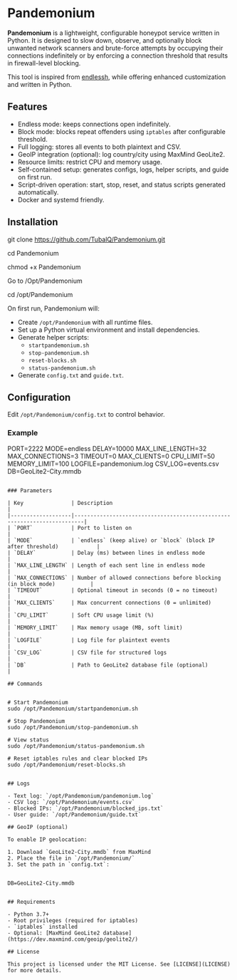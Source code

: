 # Pandemonium

**Pandemonium** is a lightweight, configurable honeypot service written in Python. It is designed to slow down, observe, and optionally block unwanted network scanners and brute-force attempts by occupying their connections indefinitely or by enforcing a connection threshold that results in firewall-level blocking.

This tool is inspired from [endlessh](https://github.com/skeeto/endlessh), while offering enhanced customization and written in Python.

## Features

- Endless mode: keeps connections open indefinitely.
- Block mode: blocks repeat offenders using `iptables` after configurable threshold.
- Full logging: stores all events to both plaintext and CSV.
- GeoIP integration (optional): log country/city using MaxMind GeoLite2.
- Resource limits: restrict CPU and memory usage.
- Self-contained setup: generates configs, logs, helper scripts, and guide on first run.
- Script-driven operation: start, stop, reset, and status scripts generated automatically.
- Docker and systemd friendly.

## Installation


git clone https://github.com/TubalQ/Pandemonium.git

cd Pandemonium

chmod +x Pandemonium

Go to /Opt/Pandemonium

cd /opt/Pandemonium



On first run, Pandemonium will:

- Create `/opt/Pandemonium` with all runtime files.
- Set up a Python virtual environment and install dependencies.
- Generate helper scripts:
  - `startpandemonium.sh`
  - `stop-pandemonium.sh`
  - `reset-blocks.sh`
  - `status-pandemonium.sh`
- Generate `config.txt` and `guide.txt`.

## Configuration

Edit `/opt/Pandemonium/config.txt` to control behavior.

### Example


PORT=2222
MODE=endless
DELAY=10000
MAX_LINE_LENGTH=32
MAX_CONNECTIONS=3
TIMEOUT=0
MAX_CLIENTS=0
CPU_LIMIT=50
MEMORY_LIMIT=100
LOGFILE=pandemonium.log
CSV_LOG=events.csv
DB=GeoLite2-City.mmdb
```

### Parameters

| Key               | Description                                                             |
|-------------------|-------------------------------------------------------------------------|
| `PORT`            | Port to listen on                                                       |
| `MODE`            | `endless` (keep alive) or `block` (block IP after threshold)            |
| `DELAY`           | Delay (ms) between lines in endless mode                                |
| `MAX_LINE_LENGTH` | Length of each sent line in endless mode                                |
| `MAX_CONNECTIONS` | Number of allowed connections before blocking (in block mode)           |
| `TIMEOUT`         | Optional timeout in seconds (0 = no timeout)                            |
| `MAX_CLIENTS`     | Max concurrent connections (0 = unlimited)                              |
| `CPU_LIMIT`       | Soft CPU usage limit (%)                                                |
| `MEMORY_LIMIT`    | Max memory usage (MB, soft limit)                                       |
| `LOGFILE`         | Log file for plaintext events                                           |
| `CSV_LOG`         | CSV file for structured logs                                            |
| `DB`              | Path to GeoLite2 database file (optional)                               |

## Commands


# Start Pandemonium
sudo /opt/Pandemonium/startpandemonium.sh

# Stop Pandemonium
sudo /opt/Pandemonium/stop-pandemonium.sh

# View status
sudo /opt/Pandemonium/status-pandemonium.sh

# Reset iptables rules and clear blocked IPs
sudo /opt/Pandemonium/reset-blocks.sh


## Logs

- Text log: `/opt/Pandemonium/pandemonium.log`
- CSV log: `/opt/Pandemonium/events.csv`
- Blocked IPs: `/opt/Pandemonium/blocked_ips.txt`
- User guide: `/opt/Pandemonium/guide.txt`

## GeoIP (optional)

To enable IP geolocation:

1. Download `GeoLite2-City.mmdb` from MaxMind  
2. Place the file in `/opt/Pandemonium/`
3. Set the path in `config.txt`:


DB=GeoLite2-City.mmdb


## Requirements

- Python 3.7+
- Root privileges (required for iptables)
- `iptables` installed
- Optional: [MaxMind GeoLite2 database](https://dev.maxmind.com/geoip/geolite2/)

## License

This project is licensed under the MIT License. See [LICENSE](LICENSE) for more details.
